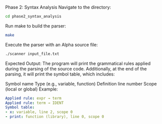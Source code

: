 Phase 2: Syntax Analysis
Navigate to the directory:

```bash
cd phase2_syntax_analysis
```
Run make to build the parser:

```bash
make
```
Execute the parser with an Alpha source file:

```bash
./scanner input_file.txt
```
Expected Output: The program will print the grammatical rules applied during the parsing of the source code. Additionally, at the end of the parsing, it will print the symbol table, which includes:

Symbol name
Type (e.g., variable, function)
Definition line number
Scope (local or global)
Example:

```yaml
Applied rule: expr → term
Applied rule: term → IDENT
Symbol table:
- x: variable, line 2, scope 0
- print: function (library), line 0, scope 0
```
